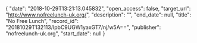 {
  "date": "2018-10-29T13:21:13.045832", 
  "open_access": false, 
  "target_url": "http://www.nofreelunch-uk.org/", 
  "description": "", 
  "end_date": null, 
  "title": "No Free Lunch", 
  "record_id": "20181029T132113/IpbC9UGW1yaxGT7/nj/w5A==", 
  "publisher": "nofreelunch-uk.org", 
  "start_date": null
}

